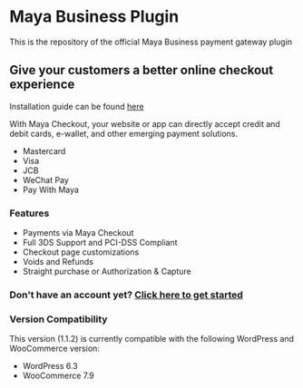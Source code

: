# Maya Business Plugin

This is the repository of the official Maya Business payment gateway plugin

## Give your customers a better online checkout experience

Installation guide can be found [here](https://s3-us-west-2.amazonaws.com/developers.paymaya.com.pg/plugins/WooCommerce+Plugin+Installation+Guide+2.0.pdf)

With Maya Checkout, your website or app can directly accept credit and debit cards, e-wallet, and other emerging payment solutions.
* Mastercard
* Visa
* JCB
* WeChat Pay
* Pay With Maya

### Features
* Payments via Maya Checkout
* Full 3DS Support and PCI-DSS Compliant
* Checkout page customizations
* Voids and Refunds
* Straight purchase or Authorization & Capture

### Don't have an account yet? [Click here to get started](https://enterprise.paymaya.com/solutions/plugins/woocommerce)

### Version Compatibility
This version (1.1.2) is currently compatible with the following WordPress and WooCommerce version:
* WordPress 6.3
* WooCommerce 7.9